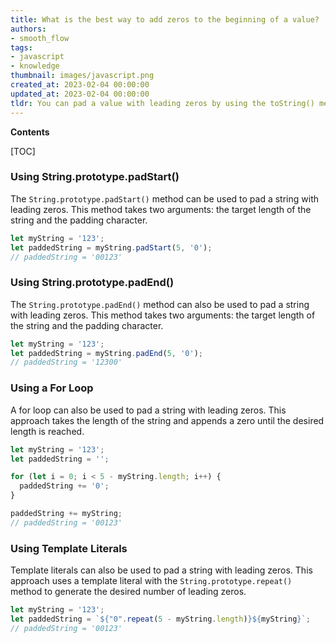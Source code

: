 ```yaml
---
title: What is the best way to add zeros to the beginning of a value?
authors:
- smooth_flow
tags:
- javascript
- knowledge
thumbnail: images/javascript.png
created_at: 2023-02-04 00:00:00
updated_at: 2023-02-04 00:00:00
tldr: You can pad a value with leading zeros by using the toString() method with a specified radix, such as toString(2) for binary or toString(8) for octal.
---
```


**Contents**

[TOC]

### Using String.prototype.padStart()

The `String.prototype.padStart()` method can be used to pad a string with leading zeros. This method takes two arguments: the target length of the string and the padding character.

```javascript
let myString = '123';
let paddedString = myString.padStart(5, '0');
// paddedString = '00123'
```

### Using String.prototype.padEnd()

The `String.prototype.padEnd()` method can also be used to pad a string with leading zeros. This method takes two arguments: the target length of the string and the padding character.

```javascript
let myString = '123';
let paddedString = myString.padEnd(5, '0');
// paddedString = '12300'
```

### Using a For Loop

A for loop can also be used to pad a string with leading zeros. This approach takes the length of the string and appends a zero until the desired length is reached.

```javascript
let myString = '123';
let paddedString = '';

for (let i = 0; i < 5 - myString.length; i++) {
  paddedString += '0';
}

paddedString += myString;
// paddedString = '00123'
```

### Using Template Literals

Template literals can also be used to pad a string with leading zeros. This approach uses a template literal with the `String.prototype.repeat()` method to generate the desired number of leading zeros.

```javascript
let myString = '123';
let paddedString = `${"0".repeat(5 - myString.length)}${myString}`;
// paddedString = '00123'
```
